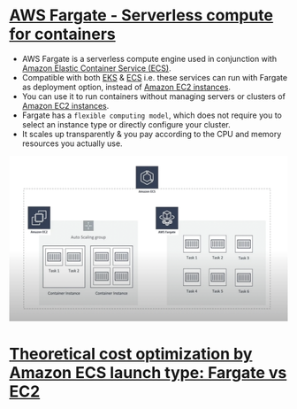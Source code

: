 
# [AWS Fargate - Serverless compute for containers](https://aws.amazon.com/fargate/)
- AWS Fargate is a serverless compute engine used in conjunction with [Amazon Elastic Container Service (ECS)](../3_InfraAutomation/AmazonECS.md). 
- Compatible with both [EKS](../3_InfraAutomation/AmazonEKS.md) & [ECS](../3_InfraAutomation/AmazonECS.md) i.e. these services can run with Fargate as deployment option, instead of [Amazon EC2 instances](EC2/ReadMe.md).
- You can use it to run containers without managing servers or clusters of [Amazon EC2 instances](EC2/ReadMe.md). 
- Fargate has a `flexible computing model`, which does not require you to select an instance type or directly configure your cluster. 
- It scales up transparently & you pay according to the CPU and memory resources you actually use.

![img.png](assests/aws_ecs_fargate.png)

# [Theoretical cost optimization by Amazon ECS launch type: Fargate vs EC2](https://aws.amazon.com/blogs/containers/theoretical-cost-optimization-by-amazon-ecs-launch-type-fargate-vs-ec2/)
